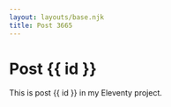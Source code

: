 ```yaml
---
layout: layouts/base.njk
title: Post 3665
---
```


# Post {{ id }}

This is post {{ id }} in my Eleventy project.
